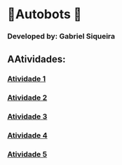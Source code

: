 # 🤖Autobots 🤖
### Developed by: Gabriel Siqueira


## AAtividades:

### [Atividade 1](https://github.com/GaSiqueira/Autobots/tree/Atv1)<br/>
### [Atividade 2](https://github.com/GaSiqueira/Autobots/tree/Atv2)<br/>
### [Atividade 3](https://github.com/GaSiqueira/Autobots/tree/Atv3)<br/>
### [Atividade 4](https://github.com/GaSiqueira/Autobots/tree/Atv4)<br/>
### [Atividade 5](https://github.com/GaSiqueira/Autobots/tree/Atv5)
